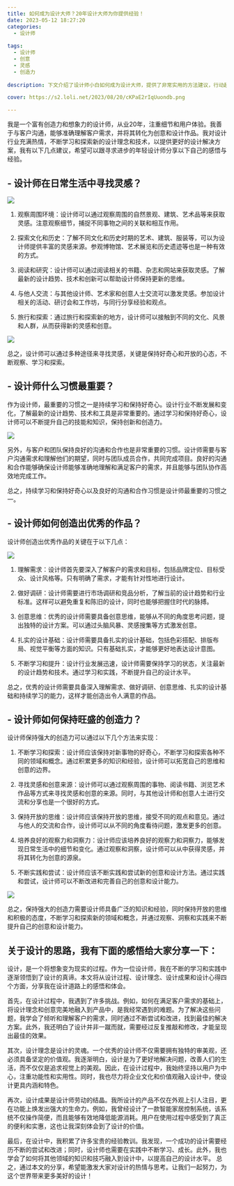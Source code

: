 ```yaml
---
title: 如何成为设计大师？20年设计大师为你提供经验！
date: 2023-05-12 18:27:20
categories:
  - 设计师
  
tags:
  - 设计师
  - 创意
  - 灵感
  - 创造力
  
description: 下文介绍了设计师小白如何成为设计大师，提供了非常实用的方法建议，行动起来！

cover: https://s2.loli.net/2023/08/20/cKPaE2rIqUuondb.png

---
```



我是一个富有创造力和想象力的设计师，从业20年，注重细节和用户体验。我善于与客户沟通，能够准确理解客户需求，并将其转化为创意和设计作品。我对设计行业充满热情，不断学习和探索新的设计理念和技术，以提供更好的设计解决方案，我有以下几点建议，希望可以跟寻求进步的年轻设计师分享以下自己的感悟与经验。

## - 设计师在日常生活中寻找灵感？

![](https://s2.loli.net/2023/08/20/5u9VwQp78OeUCkB.png)

1. 观察周围环境：设计师可以通过观察周围的自然景观、建筑、艺术品等来获取灵感。注意观察细节，捕捉不同事物之间的关联和相互作用。

2. 探索文化和历史：了解不同文化和历史时期的艺术、建筑、服装等，可以为设计师提供丰富的灵感来源。参观博物馆、艺术展览和历史遗迹等也是一种有效的方式。

3. 阅读和研究：设计师可以通过阅读相关的书籍、杂志和网站来获取灵感。了解最新的设计趋势、技术和创新可以帮助设计师保持更新的思维。

4. 与他人交流：与其他设计师、艺术家和创意人士交流可以激发灵感。参加设计相关的活动、研讨会和工作坊，与同行分享经验和观点。

5. 旅行和探索：通过旅行和探索新的地方，设计师可以接触到不同的文化、风景和人群，从而获得新的灵感和创意。

![](https://s2.loli.net/2023/08/20/ghdnjBla8wUJKSP.png)

总之，设计师可以通过多种途径来寻找灵感，关键是保持好奇心和开放的心态，不断观察、学习和探索。

## - 设计师什么习惯最重要？

作为设计师，最重要的习惯之一是持续学习和保持好奇心。设计行业不断发展和变化，了解最新的设计趋势、技术和工具是非常重要的。通过学习和保持好奇心，设计师可以不断提升自己的技能和知识，保持创新和创造力。

![](https://s2.loli.net/2023/08/20/dVJsjnufIcBKrmh.png)

另外，与客户和团队保持良好的沟通和合作也是非常重要的习惯。设计师需要与客户沟通需求和理解他们的期望，同时与团队成员合作，共同完成项目。良好的沟通和合作能够确保设计师能够准确地理解和满足客户的需求，并且能够与团队协作高效地完成工作。

总之，持续学习和保持好奇心以及良好的沟通和合作习惯是设计师最重要的习惯之一。

## - 设计师如何创造出优秀的作品？

设计师创造出优秀作品的关键在于以下几点：

![](https://s2.loli.net/2023/08/20/cKPaE2rIqUuondb.png)

1. 理解需求：设计师首先要深入了解客户的需求和目标，包括品牌定位、目标受众、设计风格等。只有明确了需求，才能有针对性地进行设计。

2. 做好调研：设计师需要进行市场调研和竞品分析，了解当前的设计趋势和行业标准。这样可以避免重复和陈旧的设计，同时也能够把握住时代的脉搏。

3. 创意思维：优秀的设计师需要具备创意思维，能够从不同的角度思考问题，提出独特的设计方案。可以通过头脑风暴、灵感搜集等方式激发创意。

4. 扎实的设计基础：设计师需要具备扎实的设计基础，包括色彩搭配、排版布局、视觉平衡等方面的知识。只有基础扎实，才能够更好地表达设计意图。

5. 不断学习和提升：设计行业发展迅速，设计师需要保持学习的状态，关注最新的设计趋势和技术。通过学习和实践，不断提升自己的设计水平。

总之，优秀的设计师需要具备深入理解需求、做好调研、创意思维、扎实的设计基础和持续学习的能力，这样才能创造出令人满意的作品。

## - 设计师如何保持旺盛的创造力？

设计师保持强大的创造力可以通过以下几个方法来实现：

1. 不断学习和探索：设计师应该保持对新事物的好奇心，不断学习和探索各种不同的领域和概念。通过积累更多的知识和经验，设计师可以拓宽自己的思维和创意的边界。

2. 寻找灵感和创意来源：设计师可以通过观察周围的事物、阅读书籍、浏览艺术作品等方式来寻找灵感和创意的来源。同时，与其他设计师和创意人士进行交流和分享也是一个很好的方式。

3. 保持开放的思维：设计师应该保持开放的思维，接受不同的观点和意见。通过与他人的交流和合作，设计师可以从不同的角度看待问题，激发更多的创意。

4. 培养良好的观察力和洞察力：设计师应该培养良好的观察力和洞察力，能够发现日常生活中的细节和变化。通过观察和洞察，设计师可以从中获得灵感，并将其转化为创意的源泉。

5. 不断实践和尝试：设计师应该不断实践和尝试新的创意和设计方法。通过实践和尝试，设计师可以不断改进和完善自己的创意和设计能力。

![](https://s2.loli.net/2023/08/20/G85vACBUpLhnFst.png)

总之，保持强大的创造力需要设计师具备广泛的知识和经验，同时保持开放的思维和积极的态度，不断学习和探索新的领域和概念，并通过观察、洞察和实践来不断提升自己的创意和设计能力。

## 关于设计的思路，我有下面的感悟给大家分享一下：

设计，是一个将想象变为现实的过程。作为一位设计师，我在不断的学习和实践中逐渐领悟到了设计的真谛。本文将从设计过程、设计理念、设计成果和设计心得四个方面，分享我在设计道路上的感悟和体会。

首先，在设计过程中，我遇到了许多挑战。例如，如何在满足客户需求的基础上，将设计理念和创意完美地融入到产品中，是我经常遇到的难题。为了解决这些问题，我学会了倾听和理解客户的需求，同时通过不断尝试和改进，找到最佳的解决方案。此外，我还明白了设计并非一蹴而就，需要经过反复推敲和修改，才能呈现出最佳的效果。

其次，设计理念是设计的灵魂。一个优秀的设计师不仅需要拥有独特的审美观，还必须具备坚定的价值观。我逐渐明白，设计是为了更好地解决问题，改善人们的生活，而不仅仅是追求视觉上的美观。因此，在设计过程中，我始终坚持以用户为中心，注重功能性和实用性。同时，我也尽力将企业文化和价值观融入设计中，使设计更具内涵和特色。

再次，设计成果是设计师劳动的结晶。我所设计的产品不仅在外观上引人注目，更在功能上焕发出强大的生命力。例如，我曾经设计了一款智能家居控制系统，该系统不仅操作简便，而且能够有效地降低能源消耗。用户在使用过程中感受到了真正的便利和实惠，这也让我深刻体会到了设计的价值。

最后，在设计中，我积累了许多宝贵的经验教训。我发现，一个成功的设计需要经历不断的尝试和改进；同时，设计师也需要在实践中不断学习、成长。此外，我也学会了如何将其他领域的知识和技巧融入到设计中，以提高自己的设计水平。
总之，通过本文的分享，希望能激发大家对设计的热情与思考。让我们一起努力，为这个世界带来更多美好的设计！


